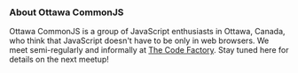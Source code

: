 ### About Ottawa CommonJS

Ottawa CommonJS is a group of JavaScript enthusiasts in Ottawa, Canada,  who think that JavaScript doesn't have to be only in web browsers.  We meet semi-regularly and informally at [The Code Factory].  Stay tuned here for details on the next meetup!

[The Code Factory]: http://thecodefactory.ca